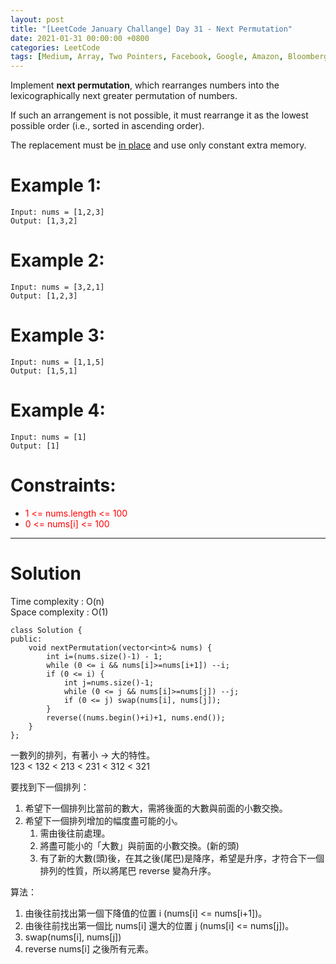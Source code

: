 ```yaml
---
layout: post
title: "[LeetCode January Challange] Day 31 - Next Permutation"
date: 2021-01-31 00:00:00 +0800
categories: LeetCode
tags: [Medium, Array, Two Pointers, Facebook, Google, Amazon, Bloomberg, Microsoft, Adobe, ByteDance, Uber, Apple, Flipkart, Salesforce, FactSet, C++]
---
```

Implement **next permutation**, which rearranges numbers into the lexicographically next greater permutation of numbers.

If such an arrangement is not possible, it must rearrange it as the lowest possible order (i.e., sorted in ascending order).

The replacement must be [in place](http://en.wikipedia.org/wiki/In-place_algorithm) and use only constant extra memory.

# Example 1:

	Input: nums = [1,2,3]
	Output: [1,3,2]

# Example 2:

	Input: nums = [3,2,1]
	Output: [1,2,3]

# Example 3:

	Input: nums = [1,1,5]
	Output: [1,5,1]

# Example 4:

	Input: nums = [1]
	Output: [1]

# Constraints:

- <font color="red">1 <= nums.length <= 100</font>
- <font color="red">0 <= nums[i] <= 100</font>

______________________  

# Solution  

Time complexity : O(n)  
Space complexity : O(1)  

	class Solution {
	public:
	    void nextPermutation(vector<int>& nums) {
	        int i=(nums.size()-1) - 1;
	        while (0 <= i && nums[i]>=nums[i+1]) --i;
	        if (0 <= i) {
	            int j=nums.size()-1;
	            while (0 <= j && nums[i]>=nums[j]) --j;
	            if (0 <= j) swap(nums[i], nums[j]);
	        }
	        reverse((nums.begin()+i)+1, nums.end());
	    }
	};

一數列的排列，有著小 → 大的特性。  
123 < 132 < 213 < 231 < 312 < 321  

要找到下一個排列：
1. 希望下一個排列比當前的數大，需將後面的大數與前面的小數交換。
2. 希望下一個排列增加的幅度盡可能的小。
	1. 需由後往前處理。
	2. 將盡可能小的「大數」與前面的小數交換。(新的頭)
	3. 有了新的大數(頭)後，在其之後(尾巴)是降序，希望是升序，才符合下一個排列的性質，所以將尾巴 reverse 變為升序。

算法：
1. 由後往前找出第一個下降值的位置 i (nums[i] <= nums[i+1])。
2. 由後往前找出第一個比 nums[i] 還大的位置 j (nums[i] <= nums[j])。
3. swap(nums[i], nums[j])
4. reverse nums[i] 之後所有元素。